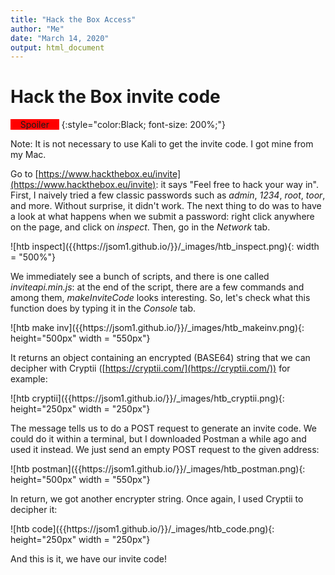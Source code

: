 ```yaml
---
title: "Hack the Box Access"
author: "Me"
date: "March 14, 2020"
output: html_document
---
```


# Hack the Box invite code

<span style="background-color:red">&nbsp;&nbsp;&nbsp;&nbsp;Spoiler&nbsp;&nbsp;&nbsp;&nbsp;</span>
{:style="color:Black; font-size: 200%;"}

Note: It is not necessary to use Kali to get the invite code. I got mine from my Mac.

Go to [https://www.hackthebox.eu/invite](https://www.hackthebox.eu/invite): it says "Feel free to hack your way in". First, I naively tried a few classic passwords such as *admin*, *1234*, *root*, *toor*, and more.
Without surprise, it didn't work. The next thing to do was to have a look at what happens when we submit a password: right click anywhere on the page,
and click on *inspect*. Then, go in the *Network* tab.  

<div class="img_container">
![htb inspect]({{https://jsom1.github.io/}}/_images/htb_inspect.png){: width = "500%"}
</div>

We immediately see a bunch of scripts, and there is one called *inviteapi.min.js*: at the end of the script, there are
a few commands and among them, *makeInviteCode* looks interesting. So, let's check what this function does by typing it in the *Console* tab.

<div class="img_container">
![htb make inv]({{https://jsom1.github.io/}}/_images/htb_makeinv.png){: height="500px" width = "550px"}
</div>

It returns an object containing an encrypted (BASE64) string that we can decipher with Cryptii ([https://cryptii.com/](https://cryptii.com/)) for example:

<div class="img_container">
![htb cryptii]({{https://jsom1.github.io/}}/_images/htb_cryptii.png){: height="250px" width = "250px"}
</div>

The message tells us to do a POST request to generate an invite code. We could do it within a terminal, but I downloaded Postman
a while ago and used it instead. We just send an empty POST request to the given address:

<div class="img_container">
![htb postman]({{https://jsom1.github.io/}}/_images/htb_postman.png){: height="500px" width = "550px"}
</div>

In return, we got another encrypter string. Once again, I used Cryptii to decipher it:

<div class="img_container">
![htb code]({{https://jsom1.github.io/}}/_images/htb_code.png){: height="250px" width = "250px"}
</div>

And this is it, we have our invite code!

